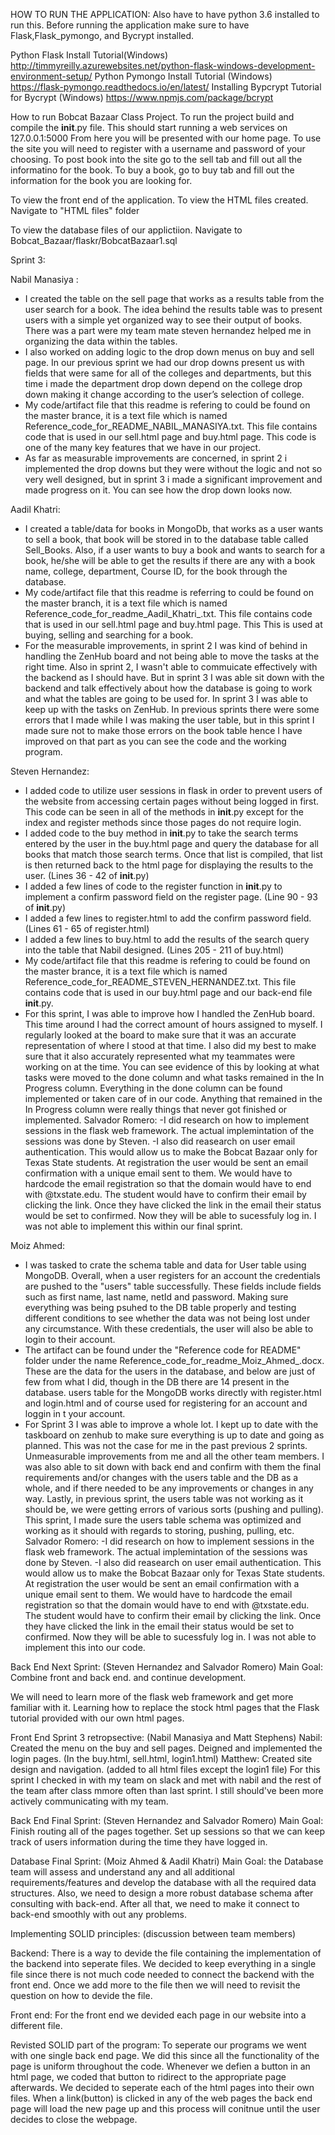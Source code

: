 ﻿HOW TO RUN THE APPLICATION:
Also have to have python 3.6 installed to run this.
Before running the application make sure to have Flask,Flask_pymongo, and Bycrypt installed.

Python Flask Install Tutorial(Windows)
	http://timmyreilly.azurewebsites.net/python-flask-windows-development-environment-setup/
Python Pymongo Install Tutorial (Windows)
	https://flask-pymongo.readthedocs.io/en/latest/
Installing Bypcrypt Tutorial for Bycrypt (Windows)
	https://www.npmjs.com/package/bcrypt

How to run Bobcat Bazaar Class Project.
	To run the project build and compile the __init__.py file. This should start running a web services on 127.0.0.1:5000
	From here you will be presented with our home page. To use the site you will need to register with a username and password of your choosing. To post book into the site go to the sell tab and fill out all the informatino for the book. To buy a book, go to buy tab and fill out the information for the book you are looking for. 


To view the front end of the application.
To view the HTML files created. Navigate to "HTML files" folder

To view the database files of our applictiion.
Navigate to Bobcat_Bazaar/flaskr/BobcatBazaar1.sql


Sprint 3:

  Nabil Manasiya :
- I created the table on the sell page that works as a results table from the user search for a book. 
  The idea behind the results table was to present users with a simple yet organized way to see their output of books. 
  There was a part were my team mate steven hernandez helped me in organizing the data within the tables.
- I also worked on adding logic to the drop down menus on buy and sell page. In our previous sprint we had our drop downs
  present us with fields that were same for all of the colleges and departments, but this time i made the department drop
  down depend on the college drop down making it change according to the user’s selection of college.
- My code/artifact file that this readme is refering to could be found on the master brance, it is a text file which is named
  Reference_code_for_README_NABIL_MANASIYA.txt. This file contains code that is used in our sell.html page and buy.html page.
  This code is one of the many key features that we have in our project.
- As far as measurable improvements are concerned, in sprint 2 i implemented the drop downs but they were without the logic and
  not so very well designed, but in sprint 3 i made a significant improvement and made progress on it. You can see how the drop
  down looks now.
  
 Aadil Khatri:
- I created a table/data for books in MongoDb, that works as a user wants to sell a book, that book will be stored in to the 
database table called Sell_Books. Also, if a user wants to buy a book and wants to search for a book, he/she will be able to get 
the results if there are any with a book name, college, department, Course ID, for the book through the database.
- My code/artifact file that this readme is referring to could be found on the master branch, it is a text file which is named 
Reference_code_for_readme_Aadil_Khatri_.txt. This file contains code that is used in our sell.html page and buy.html page. 
This This is used at buying, selling and searching for a book.
- For the measurable improvements, in sprint 2 I was kind of behind in handling the ZenHub board and not being able to move the tasks at
the right time. Also in sprint 2, I wasn't able to commuicate effectively with the backend as I should have. But in sprint 3 I was able
sit down with the backend and talk effectively about how the database is going to work and what the tables are going to be used for. 
In sprint 3 I was able to keep up with the tasks on ZenHub. In previous sprints there were some errors that I made while I was making 
the user table, but in this sprint I made sure not to make those errors on the book table hence I have improved on that part as you can 
see the code and the working program.

 Steven Hernandez:
- I added code to utilize user sessions in flask in order to prevent users of the website from accessing certain pages without being logged in first. This code can be seen in all of the methods in __init__.py except for the index and register methods since those pages do not require login.
- I added code to the buy method in __init__.py to take the search terms entered by the user in the buy.html page and query the database for all books that match those search terms.  Once that list is compiled, that list is then returned back to the html page for displaying the results to the user. (Lines 36 - 42 of __init__.py)
- I added a few lines of code to the register function in __init__.py to implement a confirm password field on the register page. (Line 90 - 93 of __init__.py)
- I added a few lines to register.html to add the confirm password field. (Lines 61 - 65 of register.html)
- I added a few lines to buy.html to add the results of the search query into the table that Nabil designed. (Lines 205 - 211 of buy.html)
- My code/artifact file that this readme is refering to could be found on the master brance, it is a text file which is named
  Reference_code_for_README_STEVEN_HERNANDEZ.txt. This file contains code that is used in our buy.html page and our back-end file __init__.py.
- For this sprint, I was able to improve how I handled the ZenHub board.  This time around I had the correct amount of hours assigned to myself.  I regularly looked at the board to make sure that it was an accurate representation of where I stood at that time.  I also did my best to make sure that it also accurately represented what my teammates were working on at the time.  You can see evidence of this by looking at what tasks were moved to the done column and what tasks remained in the In Progress column.  Everything in the done column can be found implemented or taken care of in our code.  Anything that remained in the In Progress column were really things that never got finished or implemented.
Salvador Romero: 
-I did research on how to implement sessions in the flask web framework. The actual implemintation of the sessions was done by Steven. 
-I also did reasearch on user email authentication. This would allow us to make the Bobcat Bazaar  only for Texas State students. At registration the user would be sent an email confirmation with a unique email sent to them. We would have to hardcode the email registration so that the domain would have to end with @txstate.edu. The student would have to confirm their email by clicking the link. Once they have clicked the link in the email their status would be set to confirmed. Now they will be able to sucessfuly log in. I was not able to implement this within our final sprint. 

Moiz Ahmed:
- I was tasked to crate the schema table and data for User table using MongoDB. Overall, when a user registers for an account the credentials are pushed to the "users" table successfully. These fields include fields such as first name, last name, netId and password. Making sure everything was being psuhed to the DB table properly and testing different conditions to see whether the data was not being lost under any circumstance. With these credentials, the user will also be able to login to their account.
- The artifact can be found under the "Reference code for README" folder under the name Reference_code_for_readme_Moiz_Ahmed_.docx. These are the data for the users in the database, and below are just of few from what I did, though in the DB there are 14 present in the database. users table for the MongoDB works directly with register.html and login.html and of course used for registering for an account and loggin in t your account.
- For Sprint 3 I was able to improve a whole lot. I kept up to date with the taskboard on zenhub to make sure everything is up to date and going as planned. This was not the case for me in the past previous 2 sprints. Unmeasurable improvements from me and all the other team members. I was also able to sit down with back end and confirm with them the final requirements and/or changes with the users table and the DB as a whole, and if there needed to be any improvements or changes in any way. Lastly, in previous sprint, the users table was not working as it should be, we were getting errors of various sorts (pushing and pulling). This sprint, I made sure the users table schema was optimized and working as it should with regards to storing, pushing, pulling, etc.
Salvador Romero: 
-I did research on how to implement sessions in the flask web framework. The actual implemintation of the sessions was done by Steven. 
-I also did reasearch on user email authentication. This would allow us to make the Bobcat Bazaar  only for Texas State students. At registration the user would be sent an email confirmation with a unique email sent to them. We would have to hardcode the email registration so that the domain would have to end with @txstate.edu. The student would have to confirm their email by clicking the link. Once they have clicked the link in the email their status would be set to confirmed. Now they will be able to sucessfuly log in. I was not able to implement this into our code. 


	
Back End Next Sprint:
(Steven Hernandez and Salvador Romero)
Main Goal: Combine front and back end.
and continue development.

We will need to learn more of the flask
web framework and get more familiar with it.
Learning how to replace the stock html pages 
that the Flask tutorial provided with our own 
html pages.

Front End Sprint 3 retropsective:
(Nabil Manasiya and Matt Stephens)
Nabil: Created the menu on the buy and sell pages. Deigned and implemented the login pages. (In the buy.html, sell.html, login1.html)
Matthew: Created site design and navigation. (added to all html files except the login1 file)
	For this sprint I checked in with my team on slack and met with nabil and the rest of the team after class mmore often than last 	sprint. I still should've been more actively communicating with my team.

Back End Final Sprint:
(Steven Hernandez and Salvador Romero)
Main Goal: Finish routing all of the pages together. 
Set up sessions so that we can keep track of users information during 
the time they have logged in.

Database Final Sprint:
(Moiz Ahmed & Aadil Khatri)
Main Goal: the Database team will assess and understand any and all additional requirements/features and develop the database with all the required data structures. Also, we need to design a more robust database schema after consulting with back-end. After all that, we need to make it connect to back-end smoothly with out any problems.

Implementing SOLID principles:
(discussion between team members)

Backend:
There is a way to devide the file containing the implementation of the backend into seperate files. We decided to keep everything in a single file since there is not much code needed to connect the backend with the front end. Once we add more to the file then we will need to revisit the question on how to devide the file. 

Front end:
For the front end we devided each page in our website into a different file.


Revisted SOLID part of the program:
	To seperate our programs we went with one single back end page. We did this since all the functionality of the page is uniform throughout the code. Whenever we defien a button in an html page, we coded that button to ridirect to the appropriate page afterwards. We decided to seperate each of the html pages into their own files. When a link(button) is clicked in any of the web pages the back end page will load the new page up and this process will conitnue until the user decides to close the webpage. 
